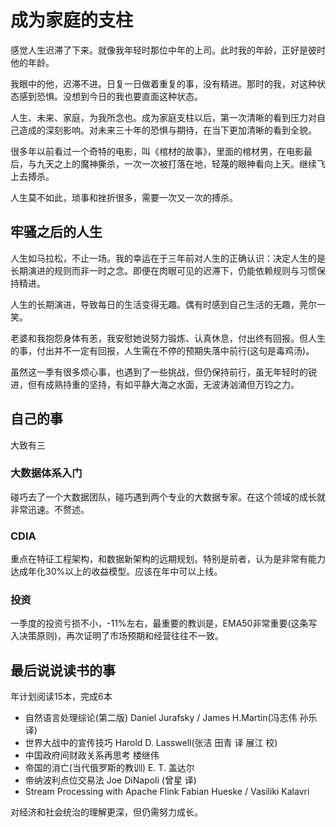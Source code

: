 # 成为家庭的支柱

感觉人生迟滞了下来。就像我年轻时那位中年的上司。此时我的年龄，正好是彼时他的年龄。

我眼中的他，迟滞不进。日复一日做着重复的事，没有精进。那时的我，对这种状态感到恐惧。没想到今日的我也要直面这种状态。

人生、未来、家庭，为我所念也。成为家庭支柱以后，第一次清晰的看到压力对自己造成的深刻影响。对未来三十年的恐惧与期待，在当下更加清晰的看到全貌。

很多年以前看过一个奇特的电影，叫《棺材的故事》，里面的棺材男，在电影最后，与九天之上的魔神撕杀，一次一次被打落在地，轻蔑的眼神看向上天。继续飞上去搏杀。

人生莫不如此，琐事和挫折很多，需要一次又一次的搏杀。

## 牢骚之后的人生

人生如马拉松，不止一场。我的幸运在于三年前对人生的正确认识：决定人生的是长期演进的规则而非一时之念。即便在肉眼可见的迟滞下，仍能依赖规则与习惯保持精进。

人生的长期演进，导致每日的生活变得无趣。偶有时感到自己生活的无趣，莞尔一笑。

老婆和我抱怨身体有恙，我安慰她说努力锻炼、认真休息，付出终有回报。但人生的事，付出并不一定有回报，人生需在不停的预期失落中前行(这句是毒鸡汤)。

虽然这一季有很多烦心事，也遇到了一些挑战，但仍保持前行，虽无年轻时的锐进，但有成熟持重的坚持，有如平静大海之水面，无波涛汹涌但万钧之力。

## 自己的事

大致有三

### 大数据体系入门

碰巧去了一个大数据团队，碰巧遇到两个专业的大数据专家。在这个领域的成长就非常迅速。不赘述。

### CDIA

重点在特征工程架构，和数据新架构的远期规划。特别是前者，认为是非常有能力达成年化30%以上的收益模型。应该在年中可以上线。

### 投资

一季度的投资亏损不小，-11%左右，最重要的教训是，EMA50非常重要(这条写入决策原则)，再次证明了市场预期和经营往往不一致。

## 最后说说读书的事

年计划阅读15本，完成6本

- 自然语言处理综论(第二版)    Daniel Jurafsky / James H.Martin(冯志伟 孙乐 译)
- 世界大战中的宣传技巧 Harold D. Lasswell(张洁 田青 译 展江 校)
- 中国政府间财政关系再思考 楼继伟
- 帝国的消亡(当代俄罗斯的教训)    E. T. 盖达尔
- 帝纳波利点位交易法 Joe DiNapoli (曾星 译)
- Stream Processing with Apache Flink Fabian Hueske / Vasiliki Kalavri

对经济和社会统治的理解更深，但仍需努力成长。

